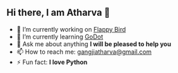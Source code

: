 ## Hi there, I am Atharva 👋

<!-- dasfdasdfasdff !-->
- 🔭 I’m currently working on [Flappy Bird](https://github.com/atharvagangji/flappy-bird)
- 🌱 I’m currently learning [GoDot](https://https://github.com/godotengine)
- 💬 Ask me about anything **I will be pleased to help you**
- 📫 How to reach me: [gangjiatharva@gmail.com](mailto:gangjiatharva@gmail.com)
- ⚡ Fun fact: **I love Python**
